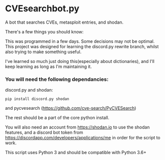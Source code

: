 # CVEsearchbot.py
A bot that searches CVEs, metasploit entries, and shodan. 


There's a few things you should know:

This was programmed in a few days. Some decisions may not be optimal.
This project was designed for learning the discord.py rewrite branch, 
whilst also trying to make something useful.

I've learned so much just doing this(especially about dictionaries), and I'll keep learning as long
as I'm maintaining it. 


### You will need the following dependancies:

discord.py and shodan:
```
pip install discord.py shodan
```

and pycvesearch (https://github.com/cve-search/PyCVESearch)

The rest should be a part of the core python install.

You will also need an account from https://shodan.io to use the shodan features, and
a discord bot token from https://discordapp.com/developers/applications/me in order
for the script to work.


This script uses Python 3 and should be compatible with Python 3.6+
